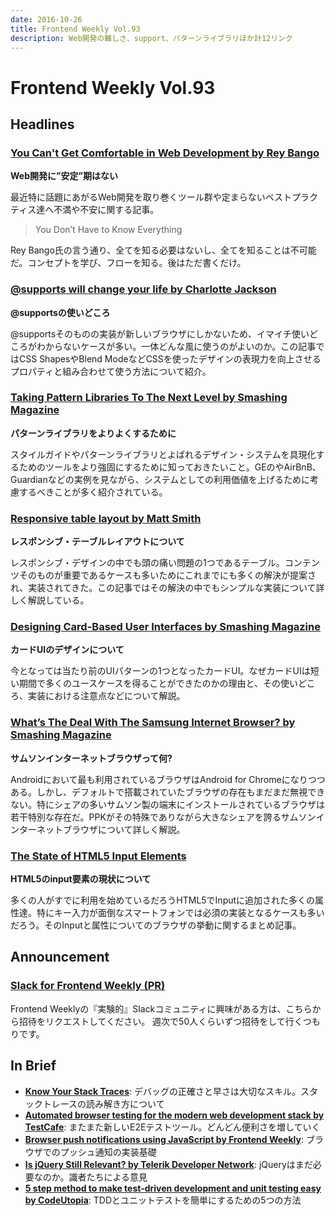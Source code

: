 ```yaml
---
date: 2016-10-26
title: Frontend Weekly Vol.93
description: Web開発の難しさ、support、パターンライブラリほか計12リンク
---
```


# Frontend Weekly Vol.93

## Headlines

### [You Can't Get Comfortable in Web Development by Rey Bango](http://blog.reybango.com/2016/10/07/you-cant-get-comfortable-in-web-development-anymore/)

**Web開発に”安定”期はない**

最近特に話題にあがるWeb開発を取り巻くツール群や定まらないベストプラクティス達へ不満や不安に関する記事。  

> You Don’t Have to Know Everything

Rey Bango氏の言う通り、全てを知る必要はないし、全てを知ることは不可能だ。コンセプトを学び、フローを知る。後はただ書くだけ。

### [@supports will change your life by Charlotte Jackson](http://www.lottejackson.com/learning/supports-will-change-your-life)

**@supportsの使いどころ**

@supportsそのものの実装が新しいブラウザにしかないため、イマイチ使いどころがわからないケースが多い。一体どんな風に使うのがよいのか。この記事ではCSS ShapesやBlend ModeなどCSSを使ったデザインの表現力を向上させるプロパティと組み合わせて使う方法について紹介。

### [Taking Pattern Libraries To The Next Level by Smashing Magazine](https://www.smashingmagazine.com/taking-pattern-libraries-next-level/)

**パターンライブラリをよりよくするために**

スタイルガイドやパターンライブラリとよばれるデザイン・システムを具現化するためのツールをより強固にするために知っておきたいこと。GEのやAirBnB、Guardianなどの実例を見ながら、システムとしての利用価値を上げるために考慮するべきことが多く紹介されている。

### [Responsive table layout by Matt Smith](http://allthingssmitty.com/2016/10/03/responsive-table-layout/)

**レスポンシブ・テーブルレイアウトについて**

レスポンシブ・デザインの中でも頭の痛い問題の1つであるテーブル。コンテンツそのものが重要であるケースも多いためにこれまでにも多くの解決が提案され、実装されてきた。この記事ではその解決の中でもシンプルな実装について詳しく解説している。

### [Designing Card-Based User Interfaces by Smashing Magazine](https://www.smashingmagazine.com/2016/10/designing-card-based-user-interfaces/)

**カードUIのデザインについて**

今となっては当たり前のUIパターンの1つとなったカードUI。なぜカードUIは短い期間で多くのユースケースを得ることができたのかの理由と、その使いどころ、実装における注意点などについて解説。

### [What’s The Deal With The Samsung Internet Browser? by Smashing Magazine](https://www.smashingmagazine.com/2016/10/whats-the-deal-with-the-samsung-internet-browser/)

**サムソンインターネットブラウザって何?**

Androidにおいて最も利用されているブラウザはAndroid for Chromeになりつつある。しかし、デフォルトで搭載されていたブラウザの存在もまだまだ無視できない。特にシェアの多いサムソン製の端末にインストールされているブラウザは若干特別な存在だ。PPKがその特殊でありながら大きなシェアを誇るサムソンインターネットブラウザについて詳しく解説。

### [The State of HTML5 Input Elements](https://www.sitepoint.com/the-state-of-html5-input-elements/)

**HTML5のinput要素の現状について**

多くの人がすでに利用を始めているだろうHTML5でInputに追加された多くの属性達。特にキー入力が面倒なスマートフォンでは必須の実装となるケースも多いだろう。そのInputと属性についてのブラウザの挙動に関するまとめ記事。

## Announcement

### [Slack for Frontend Weekly (PR)](https://studiomohawk.typeform.com/to/Kj8Gaj)

Frontend Weeklyの『実験的』Slackコミュニティに興味がある方は、こちらから招待をリクエストしてください。 週次で50人くらいずつ招待をして行くつもりです。

## In Brief

* [**Know Your Stack Traces**](https://elendur.com/2016/10/06/know-your-stack-traces-en/): デバッグの正確さと早さは大切なスキル。スタックトレースの読み解き方について 
* [**Automated browser testing for the modern web development stack by TestCafe**](http://devexpress.github.io/testcafe/): またまた新しいE2Eテストツール。どんどん便利さを増していく 
* [**Browser push notifications using JavaScript by Frontend Weekly**](https://medium.com/front-end-hacking/browser-push-notifications-using-javascript-10453a78110#.d8aj0ryqr): ブラウザでのプッシュ通知の実装基礎
* [**Is jQuery Still Relevant? by Telerik Developer Network**](http://developer.telerik.com/featured/is-jquery-still-relevant/): jQueryはまだ必要なのか。識者たちによる意見
* [**5 step method to make test-driven development and unit testing easy by CodeUtopia**](http://codeutopia.net/blog/2016/10/10/5-step-method-to-make-test-driven-development-and-unit-testing-easy/): TDDとユニットテストを簡単にするための5つの方法